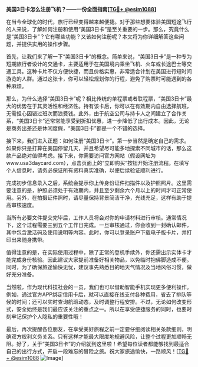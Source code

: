 **美国3日卡怎么注册飞机？——一份全面指南[[TG💪+ @esim1088](https://t.me/s/esim1088)]**

在当今全球化的时代，旅行已经变得越来越便捷。对于那些想要体验美国短途飞行的人来说，了解如何注册和使用“美国3日卡”是至关重要的一步。那么，究竟什么是“美国3日卡”？它有哪些功能？又该如何注册呢？本文将为你详细解答这些问题，并提供实用的操作步骤。

首先，让我们来了解一下“美国3日卡”的概念。简单来说，“美国3日卡”是一种专为短期旅行者设计的交通卡，主要适用于在美国境内乘坐飞机、火车或长途巴士等交通工具。这种卡片不仅方便快捷，而且价格实惠，非常适合计划在美国进行短时间游览的人群。通过这张卡，你可以轻松规划你的行程，避免了购票时可能遇到的各种麻烦。

那么，为什么选择“美国3日卡”呢？相比传统的单程票或者联程票，“美国3日卡”最大的优势在于其灵活性和经济性。持有该卡后，你可以在有效期内自由选择航班，无需担心因错过班次而浪费钱。此外，由于航空公司与持卡人之间建立了合作关系，“美国3日卡”还常常能享受到折扣优惠，进一步降低了出行成本。因此，无论是商务出差还是休闲度假，“美国3日卡”都是一个不错的选择。

接下来，我们进入正题：如何注册“美国3日卡”。第一步当然是确定自己的需求。如果你只是打算在美国停留几天，并且希望尽可能多地探索不同城市的话，那么这款产品绝对值得考虑。接下来，你需要访问官方网站（假设网址为www.usa3daycard.com），点击页面上的“立即购买”按钮开始注册流程。在填写个人信息时，请务必保证所有资料真实准确，以便后续验证顺利进行。

完成初步信息录入之后，系统会提示你上传身份证件扫描件以及护照照片。这里需要注意的是，护照必须处于有效期内，并且至少剩余六个月以上的时间才可正常使用。另外，在拍摄证件照时，请尽量保持背景简洁干净，光线充足，这样有助于提高审核速度。

当所有必要文件提交完毕后，工作人员将会对你的申请材料进行审核。通常情况下，这个过程需要三到五个工作日完成。一旦审核通过，你会收到一封确认邮件，其中包含激活码及使用说明等内容。此时，你可以登录账户下载电子版卡片，并打印出来随身携带。

值得注意的是，在实际使用过程中，除了正常的登机手续外，你还需出示实体卡才能完成身份核验。因此建议大家提前准备好相关物品，以免临时抱佛脚造成不便。同时，为了确保旅途愉快无忧，建议事先熟悉目的地天气情况及当地风俗习惯，做好充分准备。

当然啦，作为现代科技社会的一员，我们也可以借助智能手机实现更多便利操作。例如，通过官方APP绑定信用卡后，就可以直接在线支付各种费用，省去了排队等候的时间；还可以实时查询航班动态，及时调整行程安排。不过，无论如何改变形式，安全始终是我们最应该关注的重点之一。所以在享受便捷服务的同时，也要时刻牢记保护个人隐私的重要性哦！

最后，再次提醒各位朋友，在享受美好旅程之前一定要仔细阅读相关条款细则，明确双方权利义务关系。只有这样才能最大限度地规避风险，让整个过程更加顺畅无阻。好了，关于“美国3日卡”的介绍就到这里啦！希望每位读者都能够找到最适合自己的出行方式，开启一段难忘的冒险之旅。祝大家旅途愉快，一路顺风！[[TG💪+ @esim1088](https://t.me/s/esim1088) ![Image](https://i.postimg.cc/4NQfJmqS/Snipaste-2025-05-13-00-14-12.png)]
